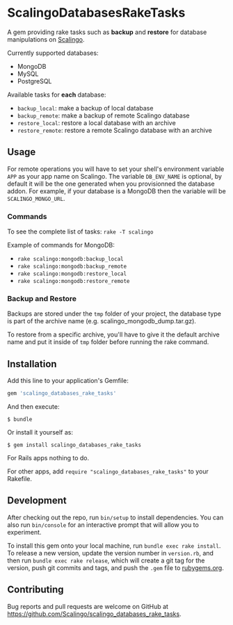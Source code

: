 # ScalingoDatabasesRakeTasks

A gem providing rake tasks such as **backup** and **restore** for database manipulations on [Scalingo](https://scalingo.com/).

Currently supported databases:
- MongoDB
- MySQL
- PostgreSQL

Available tasks for **each** database:
- `backup_local`: make a backup of local database
- `backup_remote`: make a backup of remote Scalingo database
- `restore_local`: restore a local database with an archive
- `restore_remote`: restore a remote Scalingo database with an archive

## Usage

For remote operations you will have to set your shell's environment variable `APP` as your app name on Scalingo. The variable `DB_ENV_NAME` is optional, by default it will be the one generated when you provisionned the database addon. For example, if your database is a MongoDB then the variable will be `SCALINGO_MONGO_URL`.

### Commands

To see the complete list of tasks: `rake -T scalingo`

Example of commands for MongoDB:
- `rake scalingo:mongodb:backup_local`
- `rake scalingo:mongodb:backup_remote`
- `rake scalingo:mongodb:restore_local`
- `rake scalingo:mongodb:restore_remote`

### Backup and Restore

Backups are stored under the `tmp` folder of your project, the database type is part of the archive name (e.g. scalingo_mongodb_dump.tar.gz).

To restore from a specific archive, you'll have to give it the default archive name and put it inside of `tmp` folder before running the rake command.

## Installation

Add this line to your application's Gemfile:

```ruby
gem 'scalingo_databases_rake_tasks'
```

And then execute:

    $ bundle

Or install it yourself as:

    $ gem install scalingo_databases_rake_tasks

For Rails apps nothing to do.

For other apps, add `require "scalingo_databases_rake_tasks"` to your Rakefile.

## Development

After checking out the repo, run `bin/setup` to install dependencies. You can also run `bin/console` for an interactive prompt that will allow you to experiment.

To install this gem onto your local machine, run `bundle exec rake install`. To release a new version, update the version number in `version.rb`, and then run `bundle exec rake release`, which will create a git tag for the version, push git commits and tags, and push the `.gem` file to [rubygems.org](https://rubygems.org).

## Contributing

Bug reports and pull requests are welcome on GitHub at https://github.com/Scalingo/scalingo_databases_rake_tasks.

